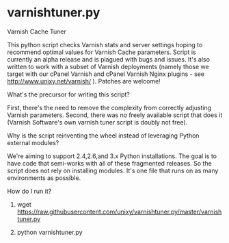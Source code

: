 # varnishtuner.py
Varnish Cache Tuner

This python script checks Varnish stats and server settings hoping to recommend optimal values for Varnish Cache parameters. Script is currently an alpha release and is plagued with bugs and issues. It's also written to work with a subset of Varnish deployments (namely those we target with our cPanel Varnish and cPanel Varnish Nginx plugins - see http://www.unixy.net/varnish/ ). Patches are welcome!

What's the precursor for writing this script?

First, there's the need to remove the complexity from correctly adjusting Varnish parameters. Second, there was no freely available script that does it (Varnish Software's own varnish tuner script is doubly not free).

Why is the script reinventing the wheel instead of leveraging Python external modules?

We're aiming to support 2.4,2.6,and 3.x Python installations. The goal is to have code that semi-works with all of these fragmented releases. So the script does not rely on installing modules. It's one file that runs on as many environments as possible.

How do I run it?

1. wget https://raw.githubusercontent.com/unixy/varnishtuner.py/master/varnishtuner.py

2. python varnishtuner.py
